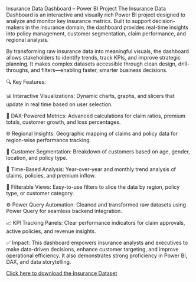 Insurance Data Dashboard – Power BI Project
The Insurance Data Dashboard is an interactive and visually rich Power BI project designed to analyze and monitor key insurance metrics. Built to support decision-makers in the insurance domain, the dashboard provides real-time insights into policy management, customer segmentation, claim performance, and regional analysis.

By transforming raw insurance data into meaningful visuals, the dashboard allows stakeholders to identify trends, track KPIs, and improve strategic planning. It makes complex datasets accessible through clean design, drill-throughs, and filters—enabling faster, smarter business decisions.


🔍 Key Features:


📊 Interactive Visualizations: Dynamic charts, graphs, and slicers that update in real time based on user selection.

🧮 DAX-Powered Metrics: Advanced calculations for claim ratios, premium totals, customer growth, and loss percentages.

🌐 Regional Insights: Geographic mapping of claims and policy data for region-wise performance tracking.

👥 Customer Segmentation: Breakdown of customers based on age, gender, location, and policy type.

📅 Time-Based Analysis: Year-over-year and monthly trend analysis of claims, policies, and premium inflow.

🔄 Filterable Views: Easy-to-use filters to slice the data by region, policy type, or customer category.

⚙️ Power Query Automation: Cleaned and transformed raw datasets using Power Query for seamless backend integration.

📈 KPI Tracking Panels: Clear performance indicators for claim approvals, active policies, and revenue insights.


✅ Impact:
This dashboard empowers insurance analysts and executives to make data-driven decisions, enhance customer targeting, and improve operational efficiency. It also demonstrates strong proficiency in Power BI, DAX, and data storytelling.


<a href="https://github.com/PriyankaSingh-1803/Data_Analytics_Projects/blob/main/InsuranceData.csv" target="_blank" download>Click here to download the Insurance Dataset</a>
